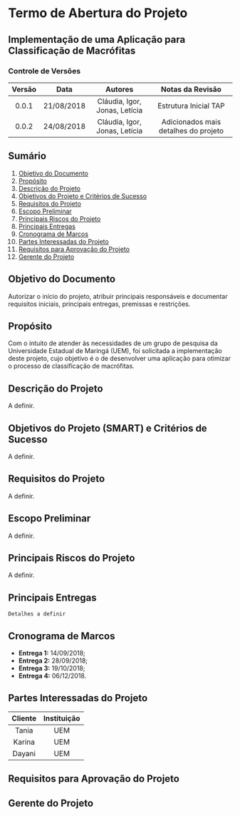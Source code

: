 # Termo de Abertura do Projeto

## Implementação de uma Aplicação para Classificação de Macrófitas

### Controle de Versões
| Versão | Data | Autores | Notas da Revisão
|:--:|:--:|:--:|:--:|
| 0.0.1 | 21/08/2018 | Cláudia, Igor, Jonas, Letícia | Estrutura Inicial TAP |
| 0.0.2 | 24/08/2018 | Cláudia, Igor, Jonas, Letícia | Adicionados mais detalhes do projeto |

## Sumário
1. [Objetivo do Documento](#od)
2. [Propósito](#prop)
3. [Descrição do Projeto](#desc)
4. [Objetivos do Projeto e Critérios de Sucesso](#obj)
5. [Requisitos do Projeto](#req)
6. [Escopo Preliminar](#escopo)
7. [Principais Riscos do Projeto](#riscos)
8. [Principais Entregas](#entregas)
9. [Cronograma de Marcos](#marcos)
10. [Partes Interessadas do Projeto](#pip)
11. [Requisitos para Aprovação do Projeto](#aprov)
12. [Gerente do Projeto](#ger)

## Objetivo do Documento
Autorizar o início do projeto, atribuir principais responsáveis e documentar requisitos iniciais, principais entregas, premissas e restrições.

## Propósito
Com o intuito de atender às necessidades de um grupo de pesquisa da Universidade Estadual de Maringá (UEM), foi solicitada a implementação deste projeto, cujo objetivo é o de desenvolver uma aplicação para otimizar o processo de classificação de macrófitas.

## Descrição do Projeto
A definir.

## Objetivos do Projeto (SMART) e Critérios de Sucesso
A definir.

## Requisitos do Projeto
A definir.

## Escopo Preliminar
A definir.

## Principais Riscos do Projeto
A definir.

## Principais Entregas
    Detalhes a definir

## Cronograma de Marcos
+ **Entrega 1:** 14/09/2018;
+ **Entrega 2:** 28/09/2018;
+ **Entrega 3:** 19/10/2018;
+ **Entrega 4:** 06/12/2018.

## Partes Interessadas do Projeto
| Cliente | Instituição
|:--:|:--:|
| Tania | UEM |
| Karina | UEM |
| Dayani | UEM |

## Requisitos para Aprovação do Projeto

## Gerente do Projeto
